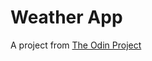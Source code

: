 # Weather App

A project from [The Odin Project](https://www.theodinproject.com/lessons/node-path-javascript-weather-app)
